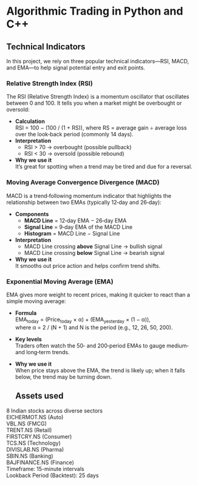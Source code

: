 # Algorithmic Trading in Python and C++
## Technical Indicators

In this project, we rely on three popular technical indicators—RSI, MACD, and EMA—to help signal potential entry and exit points. 

### Relative Strength Index (RSI)

The RSI (Relative Strength Index) is a momentum oscillator that oscillates between 0 and 100. It tells you when a market might be overbought or oversold:

- **Calculation**  
  RSI = 100 − (100 / (1 + RS)), where RS = average gain ÷ average loss over the look‑back period (commonly 14 days).
- **Interpretation**  
  - RSI > 70 → overbought (possible pullback)  
  - RSI < 30 → oversold (possible rebound)
- **Why we use it**  
  It’s great for spotting when a trend may be tired and due for a reversal.

### Moving Average Convergence Divergence (MACD)

MACD is a trend‑following momentum indicator that highlights the relationship between two EMAs (typically 12‑day and 26‑day):

- **Components**  
  - **MACD Line** = 12‑day EMA − 26‑day EMA  
  - **Signal Line** = 9‑day EMA of the MACD Line  
  - **Histogram** = MACD Line − Signal Line
- **Interpretation**  
  - MACD Line crossing **above** Signal Line → bullish signal  
  - MACD Line crossing **below** Signal Line → bearish signal  
- **Why we use it**  
  It smooths out price action and helps confirm trend shifts.

### Exponential Moving Average (EMA)

EMA gives more weight to recent prices, making it quicker to react than a simple moving average:

- **Formula**  
  EMA<sub>today</sub> = (Price<sub>today</sub> × α) + (EMA<sub>yesterday</sub> × (1 − α)),  
  where α = 2 / (N + 1) and N is the period (e.g., 12, 26, 50, 200).
- **Key levels**  
  Traders often watch the 50‑ and 200‑period EMAs to gauge medium‑ and long‑term trends.
- **Why we use it**  
  When price stays above the EMA, the trend is likely up; when it falls below, the trend may be turning down.


  ## Assets used
8 Indian stocks across diverse sectors <br/>
EICHERMOT.NS (Auto)<br/>
VBL.NS (FMCG)<br/>
TRENT.NS (Retail)<br/>
FIRSTCRY.NS (Consumer)<br/>
TCS.NS (Technology)<br/>
DIVISLAB.NS (Pharma)<br/>
SBIN.NS (Banking)<br/>
BAJFINANCE.NS (Finance)<br/>
Timeframe: 15-minute intervals<br/>
Lookback Period (Backtest): 25 days<br/>


